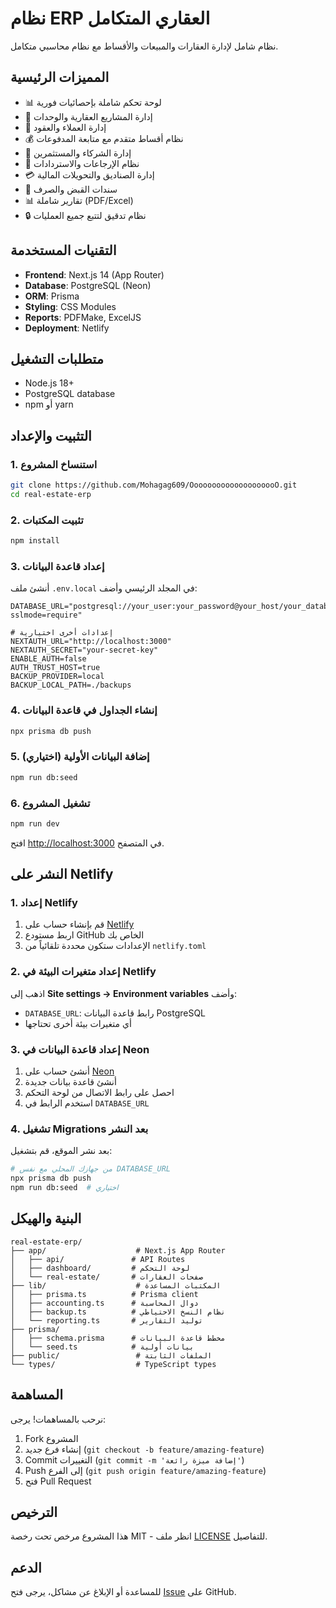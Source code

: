 # نظام ERP العقاري المتكامل

نظام شامل لإدارة العقارات والمبيعات والأقساط مع نظام محاسبي متكامل.

## المميزات الرئيسية

- 📊 لوحة تحكم شاملة بإحصائيات فورية
- 🏢 إدارة المشاريع العقارية والوحدات
- 👥 إدارة العملاء والعقود
- 💰 نظام أقساط متقدم مع متابعة المدفوعات
- 🤝 إدارة الشركاء والمستثمرين
- 🔄 نظام الإرجاعات والاستردادات
- 💳 إدارة الصناديق والتحويلات المالية
- 📑 سندات القبض والصرف
- 📊 تقارير شاملة (PDF/Excel)
- 🔒 نظام تدقيق لتتبع جميع العمليات

## التقنيات المستخدمة

- **Frontend**: Next.js 14 (App Router)
- **Database**: PostgreSQL (Neon)
- **ORM**: Prisma
- **Styling**: CSS Modules
- **Reports**: PDFMake, ExcelJS
- **Deployment**: Netlify

## متطلبات التشغيل

- Node.js 18+
- PostgreSQL database
- npm أو yarn

## التثبيت والإعداد

### 1. استنساخ المشروع

```bash
git clone https://github.com/Mohagag609/OooooooooooooooooooO.git
cd real-estate-erp
```

### 2. تثبيت المكتبات

```bash
npm install
```

### 3. إعداد قاعدة البيانات

أنشئ ملف `.env.local` في المجلد الرئيسي وأضف:

```env
DATABASE_URL="postgresql://your_user:your_password@your_host/your_database?sslmode=require"

# إعدادات أخرى اختيارية
NEXTAUTH_URL="http://localhost:3000"
NEXTAUTH_SECRET="your-secret-key"
ENABLE_AUTH=false
AUTH_TRUST_HOST=true
BACKUP_PROVIDER=local
BACKUP_LOCAL_PATH=./backups
```

### 4. إنشاء الجداول في قاعدة البيانات

```bash
npx prisma db push
```

### 5. إضافة البيانات الأولية (اختياري)

```bash
npm run db:seed
```

### 6. تشغيل المشروع

```bash
npm run dev
```

افتح [http://localhost:3000](http://localhost:3000) في المتصفح.

## النشر على Netlify

### 1. إعداد Netlify

1. قم بإنشاء حساب على [Netlify](https://netlify.com)
2. اربط مستودع GitHub الخاص بك
3. الإعدادات ستكون محددة تلقائياً من `netlify.toml`

### 2. إعداد متغيرات البيئة في Netlify

اذهب إلى **Site settings → Environment variables** وأضف:

- `DATABASE_URL`: رابط قاعدة البيانات PostgreSQL
- أي متغيرات بيئة أخرى تحتاجها

### 3. إعداد قاعدة البيانات في Neon

1. أنشئ حساب على [Neon](https://neon.tech)
2. أنشئ قاعدة بيانات جديدة
3. احصل على رابط الاتصال من لوحة التحكم
4. استخدم الرابط في `DATABASE_URL`

### 4. تشغيل Migrations بعد النشر

بعد نشر الموقع، قم بتشغيل:

```bash
# من جهازك المحلي مع نفس DATABASE_URL
npx prisma db push
npm run db:seed  # اختياري
```

## البنية والهيكل

```
real-estate-erp/
├── app/                    # Next.js App Router
│   ├── api/               # API Routes
│   ├── dashboard/         # لوحة التحكم
│   └── real-estate/       # صفحات العقارات
├── lib/                    # المكتبات المساعدة
│   ├── prisma.ts          # Prisma client
│   ├── accounting.ts      # دوال المحاسبة
│   ├── backup.ts          # نظام النسخ الاحتياطي
│   └── reporting.ts       # توليد التقارير
├── prisma/
│   ├── schema.prisma      # مخطط قاعدة البيانات
│   └── seed.ts            # بيانات أولية
├── public/                 # الملفات الثابتة
└── types/                  # TypeScript types
```

## المساهمة

نرحب بالمساهمات! يرجى:

1. Fork المشروع
2. إنشاء فرع جديد (`git checkout -b feature/amazing-feature`)
3. Commit التغييرات (`git commit -m 'إضافة ميزة رائعة'`)
4. Push إلى الفرع (`git push origin feature/amazing-feature`)
5. فتح Pull Request

## الترخيص

هذا المشروع مرخص تحت رخصة MIT - انظر ملف [LICENSE](LICENSE) للتفاصيل.

## الدعم

للمساعدة أو الإبلاغ عن مشاكل، يرجى فتح [Issue](https://github.com/Mohagag609/OooooooooooooooooooO/issues) على GitHub.